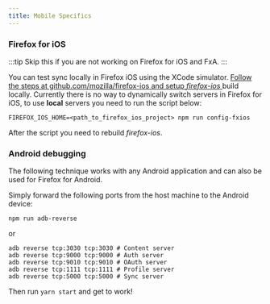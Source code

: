 ```yaml
---
title: Mobile Specifics
---
```


### Firefox for iOS

:::tip
Skip this if you are not working on Firefox for iOS and FxA.
:::

You can test sync locally in Firefox iOS using the XCode simulator.
[Follow the steps at github.com/mozilla/firefox-ios and setup _firefox-ios_ ](https://github.com/mozilla/firefox-ios) build locally.
Currently there is no way to dynamically switch servers in Firefox for iOS, to use **local** servers you need to run the script below:

```shell
FIREFOX_IOS_HOME=<path_to_firefox_ios_project> npm run config-fxios
```

After the script you need to rebuild _firefox-ios_.

### Android debugging

The following technique works with any Android application and can also be used for Firefox for Android.

Simply forward the following ports from the host machine to the Android device:

```shell
npm run adb-reverse
```

or

```shell
adb reverse tcp:3030 tcp:3030 # Content server
adb reverse tcp:9000 tcp:9000 # Auth server
adb reverse tcp:9010 tcp:9010 # OAuth server
adb reverse tcp:1111 tcp:1111 # Profile server
adb reverse tcp:5000 tcp:5000 # Sync server
```

Then run `yarn start` and get to work!